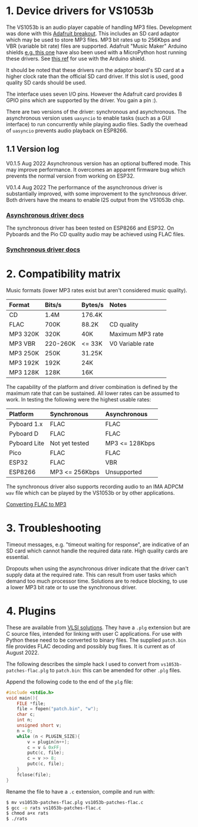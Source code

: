 # 1. Device drivers for VS1053b

The VS1053b is an audio player capable of handling MP3 files. Development was
done with this [Adafruit breakout](https://www.adafruit.com/product/1381). This
includes an SD card adaptor which may be used to store MP3 files. MP3 bit rates
up to 256Kbps and VBR (variable bit rate) files are supported. Adafruit "Music
Maker" Arduino shields [e.g. this one](https://www.adafruit.com/product/1790)
have also been used with a MicroPython host running these drivers. See
[this ref](https://github.com/peterhinch/micropython-vs1053/issues/4) for use
with the Arduino shield.

It should be noted that these drivers run the adaptor board's SD card at a
higher clock rate than the official SD card driver. If this slot is used, good
quality SD cards should be used.

The interface uses seven I/O pins. However the Adafruit card provides 8 GPIO
pins which are supported by the driver. You gain a pin :).

There are two versions of the driver: synchronous and asynchronous. The
asynchronous version uses `uasyncio` to enable tasks (such as a GUI interface)
to run concurrently while playing audio files. Sadly the overhead of `uasyncio`
prevents audio playback on ESP8266.

## 1.1 Version log

V0.1.5 Aug 2022 Asynchronous version has an optional buffered mode. This may
improve performance. It overcomes an apparent firmware bug which prevents the
normal version from working on ESP32.

V0.1.4 Aug 2022 The performance of the asynchronous driver is substantially
improved, with some improvement to the synchronous driver. Both drivers have
the means to enable I2S output from the VS1053b chip.

### [Asynchronous driver docs](./ASYNC.md)

The synchronous driver has been tested on ESP8266 and ESP32. On Pyboards and
the Pio CD quality audio may be achieved using FLAC files.

### [Synchronous driver docs](./SYNCHRONOUS.md)

# 2. Compatibility matrix

Music formats (lower MP3 rates exist but aren't considered music quality).

| Format   | Bits/s   | Bytes/s | Notes            |
|:---------|:---------|:--------|:-----------------|
| CD       | 1.4M     | 176.4K  |                  |
| FLAC     | 700K     | 88.2K   | CD quality       |
| MP3 320K | 320K     | 40K     | Maximum MP3 rate |
| MP3 VBR  | 220-260K | <= 33K  | V0 Variable rate |
| MP3 250K | 250K     | 31.25K  |                  |
| MP3 192K | 192K     | 24K     |                  |
| MP3 128K | 128K     | 16K     |                  |

The capability of the platform and driver combination is defined by the maximum
rate that can be sustained. All lower rates can be assumed to work. In testing
the following were the highest usable rates:

| Platform     | Synchronous    | Asynchronous   |
|:-------------|:---------------|:---------------|
| Pyboard 1.x  | FLAC           | FLAC           |
| Pyboard D    | FLAC           | FLAC           |
| Pyboard Lite | Not yet tested | MP3 <= 128Kbps |
| Pico         | FLAC           | FLAC           |
| ESP32        | FLAC           | VBR            |
| ESP8266      | MP3 <= 256Kbps | Unsupported    |

The synchronous driver also supports recording audio to an IMA ADPCM `wav` file
which can be played by the VS1053b or by other applications.

[Converting FLAC to MP3](https://wiki.archlinux.org/title/Convert_FLAC_to_MP3)

# 3. Troubleshooting

Timeout messages, e.g. "timeout waiting for response", are indicative of an SD
card which cannot handle the required data rate. High quality cards are
essential.

Dropouts when using the asynchronous driver indicate that the driver can't
supply data at the required rate. This can result from user tasks which demand
too much processor time. Solutions are to reduce blocking, to use a lower MP3
bit rate or to use the synchronous driver.

# 4. Plugins

These are available from
[VLSI solutions](http://www.vlsi.fi/en/support/software/vs10xxpatches.html).
They have a `.plg` extension but are C source files, intended for linking with
user C applications. For use with Python these need to be converted to binary
files. The supplied `patch.bin` file provides FLAC decoding and possibly bug
fixes. It is current as of August 2022.

The following describes the simple hack I used to convert from
`vs1053b-patches-flac.plg` to `patch.bin`: this can be amended for other `.plg`
files.

Append the following code to the end of the `plg` file:
```C
#include <stdio.h>
void main(){
    FILE *file;
    file = fopen("patch.bin", "w");
    char c;
    int n;
    unsigned short v;
    n = 0;
    while (n < PLUGIN_SIZE){
        v = plugin[n++];
        c = v & 0xFF;
        putc(c, file);
        c = v >> 8;
        putc(c, file);
    }
    fclose(file);
}
```
Rename the file to have a `.c` extension, compile and run with:
```bash
$ mv vs1053b-patches-flac.plg vs1053b-patches-flac.c
$ gcc -o rats vs1053b-patches-flac.c
$ chmod a+x rats
$ ./rats
```
